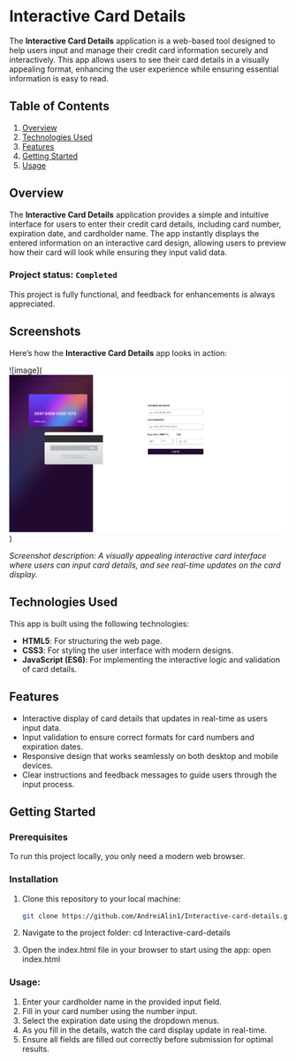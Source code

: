# Interactive Card Details

The **Interactive Card Details** application is a web-based tool designed to help users input and manage their credit card information securely and interactively. This app allows users to see their card details in a visually appealing format, enhancing the user experience while ensuring essential information is easy to read.

## Table of Contents

1. [Overview](#overview)
2. [Technologies Used](#technologies-used)
3. [Features](#features)
4. [Getting Started](#getting-started)
5. [Usage](#usage)

## Overview

The **Interactive Card Details** application provides a simple and intuitive interface for users to enter their credit card details, including card number, expiration date, and cardholder name. The app instantly displays the entered information on an interactive card design, allowing users to preview how their card will look while ensuring they input valid data.

### Project status: `Completed`

This project is fully functional, and feedback for enhancements is always appreciated.

## Screenshots

Here’s how the **Interactive Card Details** app looks in action:

![image](![alt text](image.png))

*Screenshot description: A visually appealing interactive card interface where users can input card details, and see real-time updates on the card display.*

## Technologies Used

This app is built using the following technologies:

- **HTML5**: For structuring the web page.
- **CSS3**: For styling the user interface with modern designs.
- **JavaScript (ES6)**: For implementing the interactive logic and validation of card details.

## Features

- Interactive display of card details that updates in real-time as users input data.
- Input validation to ensure correct formats for card numbers and expiration dates.
- Responsive design that works seamlessly on both desktop and mobile devices.
- Clear instructions and feedback messages to guide users through the input process.

## Getting Started

### Prerequisites

To run this project locally, you only need a modern web browser.

### Installation

1. Clone this repository to your local machine:
   ```bash
   git clone https://github.com/AndreiAlin1/Interactive-card-details.git

2. Navigate to the project folder:
   cd Interactive-card-details

3. Open the index.html file in your browser to start using the app:
   open index.html

### Usage:
  1. Enter your cardholder name in the provided input field.
  2. Fill in your card number using the number input.
  3. Select the expiration date using the dropdown menus.
  4. As you fill in the details, watch the card display update in real-time.
  5. Ensure all fields are filled out correctly before submission for optimal results.